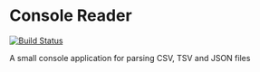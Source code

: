 Console Reader  
===========

[![Build Status](https://travis-ci.org/rickvanschalkwijk/console_reader.svg?branch=develop)](https://travis-ci.org/rickvanschalkwijk/console_reader)

A small console application for parsing CSV, TSV and JSON files

